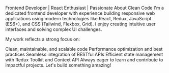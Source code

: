 Frontend Developer | React Enthusiast | Passionate About Clean Code
I'm a dedicated frontend developer with experience building responsive web applications using modern technologies like React, Redux, JavaScript (ES6+), and CSS (Tailwind, Flexbox, Grid). I enjoy creating intuitive user interfaces and solving complex UI challenges.

My work reflects a strong focus on:

Clean, maintainable, and scalable code
Performance optimization and best practices
Seamless integration of RESTful APIs
Efficient state management with Redux Toolkit and Context API
Always eager to learn and contribute to impactful projects. Let's build something amazing!

<!---
AnkitSangode/AnkitSangode is a ✨ special ✨ repository because its `README.md` (this file) appears on your GitHub profile.
You can click the Preview link to take a look at your changes.
--->

